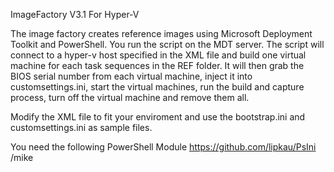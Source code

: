 ImageFactory V3.1 For Hyper-V

The image factory creates reference images using Microsoft Deployment Toolkit and PowerShell. You run the script on the MDT server. The script will connect to a hyper-v host specified in the XML file and build one virtual machine for each task sequences in the REF folder. It will then grab the BIOS serial number from each virtual machine, inject it into customsettings.ini, start the virtual machines, run the build and capture process, turn off the virtual machine and remove them all.

Modify the XML file to fit your enviroment and use the bootstrap.ini and customsettings.ini as sample files.

You need the following PowerShell Module https://github.com/lipkau/PsIni /mike
